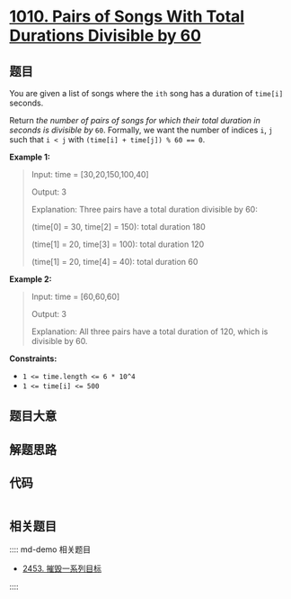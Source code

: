# [1010. Pairs of Songs With Total Durations Divisible by 60](https://leetcode.com/problems/pairs-of-songs-with-total-durations-divisible-by-60/)

## 题目

You are given a list of songs where the `ith` song has a duration of `time[i]`
seconds.

Return _the number of pairs of songs for which their total duration in seconds
is divisible by_ `60`. Formally, we want the number of indices `i`, `j` such
that `i < j` with `(time[i] + time[j]) % 60 == 0`.

**Example 1:**

> Input: time = [30,20,150,100,40]
>
> Output: 3
>
> Explanation: Three pairs have a total duration divisible by 60:
>
> (time[0] = 30, time[2] = 150): total duration 180
>
> (time[1] = 20, time[3] = 100): total duration 120
>
> (time[1] = 20, time[4] = 40): total duration 60

**Example 2:**

> Input: time = [60,60,60]
>
> Output: 3
>
> Explanation: All three pairs have a total duration of 120, which is divisible by 60.

**Constraints:**

- `1 <= time.length <= 6 * 10^4`
- `1 <= time[i] <= 500`

## 题目大意

## 解题思路

## 代码

```javascript

```

## 相关题目

:::: md-demo 相关题目

- [2453. 摧毁一系列目标](https://leetcode.com/problems/destroy-sequential-targets)

::::
